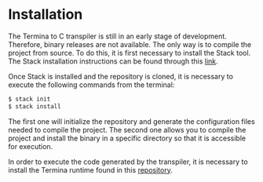 # Installation

The Termina to C transpiler is still in an early stage of development. Therefore, binary releases are not available. The only way is to compile the project from source. To do this, it is first necessary to install the Stack tool. The Stack installation instructions can be found through this [link](https://docs.haskellstack.org/en/stable/install_and_upgrade/).

Once Stack is installed and the repository is cloned, it is necessary to execute the following commands from the terminal:

```bash
$ stack init
$ stack install
```

The first one will initialize the repository and generate the configuration files needed to compile the project. The second one allows you to compile the project and install the binary in a specific directory so that it is accessible for execution.

In order to execute the code generated by the transpiler, it is necessary to install the Termina runtime found in this [repository](https://github.com/termina-lang/termina-runtime).
